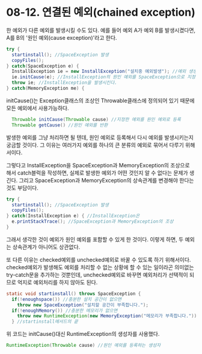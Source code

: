 # 08-12. 연결된 예외(chained exception)
한 예외가 다른 예외를 발생시킬 수도 있다. 
예를 들어 예외 A가 예외 B를 발생시켰다면, A를 B의 '원인 예외(cause exception)'라고 한다.
```java
try {
  startinstall(); //SpaceException 발생
  copyFiles();
} catch(SpaceException e) {
  InstallException ie = new InstallException("설치중 예외발생"); //예외 생성
  ie.initCause(e); //InstallException의 원인 예외를 SpaceException으로 지정
  throw ie; //InstallException을 발생시킨다.
} catch(MemoryException me) {
```
initCause()는 Exception클래스의 조상인 Throwable클래스에 정의되어 있기 때문에 모든 예외에서 사용가능하다.
```java
  Throwable initCause(Throwable cause) //지정한 예외를 원인 예외로 등록
  Throwable getCause() //원인 예외를 반환
```
발생한 예외를 그냥 처리하면 될 텐데, 원인 예외로 등록해서 다시 예외를 발생시키는지 궁금할 것이다. 
그 이유는 여러가지 예외를 하나의 큰 분류의 예외로 묶어서 다루기 위해서이다.

그렇다고 InstallException을 SpaceException과 MemoryException의 조상으로 해서 catch블럭을 작성하면, 
실제로 발생한 예외가 어떤 것인지 알 수 없다는 문제가 생긴다. 
그리고 SpaceException과 MemoryException의 상속관계를 변경해야 한다는 것도 부담이다.
```java
try {
  startinstall(); //SpaceException 발생
  copyFiles();
} catch(InstallException e) { //InstallException은
  e.printStackTrace(); //SpaceException과 MemoryException의 조상
}
```

그래서 생각한 것이 예외가 원인 예외를 포함할 수 있게 한 것이다. 
이렇게 하면, 두 예외는 상속관계가 아니어도 상관없다.

또 다른 이유는 checked예외를 unchecked예외로 바꿀 수 있도록 하기 위해서이다.
checked예외가 발생해도 예외를 처리할 수 없는 상황에 할 수 있는 일이라곤 의미없는 try-catch문을 추가하는 것뿐인데,
unchecked예외로 바꾸면 예외처리가 선택적이 되므로 억지로 예외처리를 하지 않아도 된다.
```java
static void startinstall() throws SpaceException {
  if(!enoughspace()) //충분한 설치 공간이 없으면
    throw new SpaceException("설치할 공간이 부족합니다.");
  if(!enoughMemory()) //충분한 메모리가 없으면
    throw new RuntimeException(new MemoryException("메모리가 부족합니다."));
  } //startinstall메서드의 끝
```
위 코드는 initCause()대신 RuntimeException의 생성자를 사용했다.
```java
RuntimeException(Throwable cause) //원인 예외를 등록하는 생성자
```
```java
```
```
```
